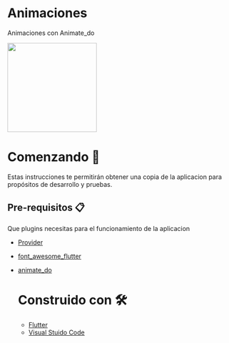 # Animaciones
Animaciones con Animate_do

<p>
    <img src="https://res.cloudinary.com/dzgd10ssq/image/upload/v1599510455/Apps/mfcg21tn2vip9khsti8b.gif" width="200"/ > 
</p>

# Comenzando 🚀

Estas instrucciones te permitirán obtener una copia de la aplicacion para propósitos de desarrollo y pruebas.


## Pre-requisitos 📋

Que plugins necesitas para el funcionamiento de la aplicacion
- [Provider](https://pub.dev/packages/provider "Provider")
- [font_awesome_flutter](https://pub.dev/packages/font_awesome_flutter "font_awesome_flutter")
- [animate_do](https://pub.dev/packages/animate_do "animate_do")

  
  # Construido con 🛠️
  - [Flutter](https://flutter.dev/ "flutter")
  - [Visual Stuido Code](https://code.visualstudio.com/ "Visual Stuido Code")

